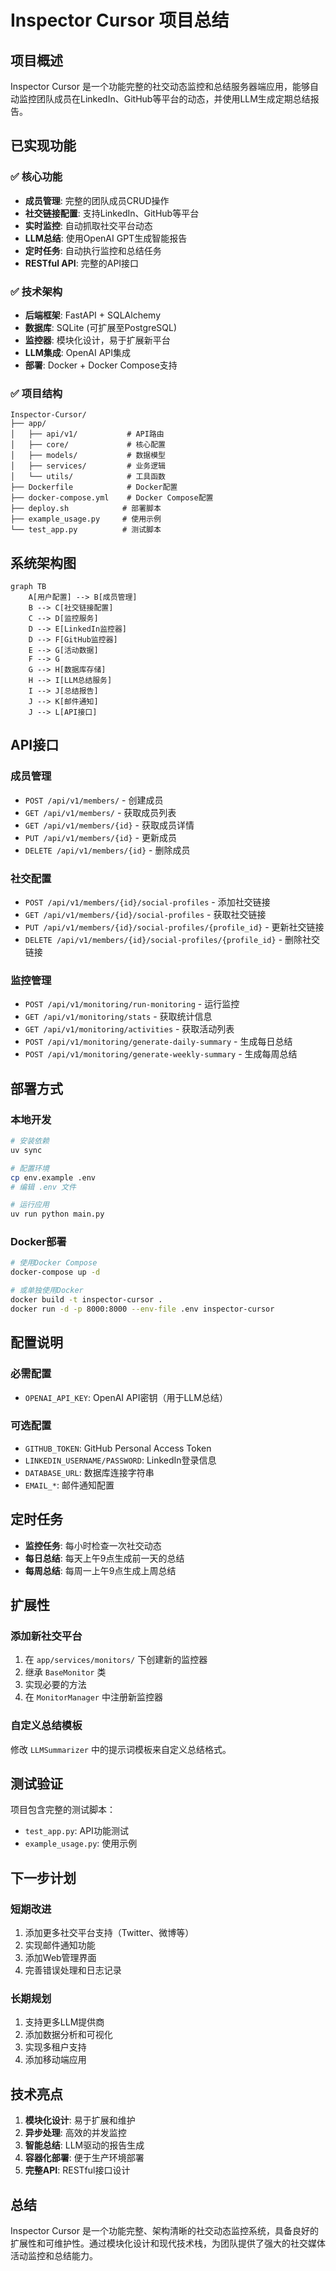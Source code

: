 # Inspector Cursor 项目总结

## 项目概述

Inspector Cursor 是一个功能完整的社交动态监控和总结服务器端应用，能够自动监控团队成员在LinkedIn、GitHub等平台的动态，并使用LLM生成定期总结报告。

## 已实现功能

### ✅ 核心功能

- **成员管理**: 完整的团队成员CRUD操作
- **社交链接配置**: 支持LinkedIn、GitHub等平台
- **实时监控**: 自动抓取社交平台动态
- **LLM总结**: 使用OpenAI GPT生成智能报告
- **定时任务**: 自动执行监控和总结任务
- **RESTful API**: 完整的API接口

### ✅ 技术架构

- **后端框架**: FastAPI + SQLAlchemy
- **数据库**: SQLite (可扩展至PostgreSQL)
- **监控器**: 模块化设计，易于扩展新平台
- **LLM集成**: OpenAI API集成
- **部署**: Docker + Docker Compose支持

### ✅ 项目结构

```
Inspector-Cursor/
├── app/
│   ├── api/v1/           # API路由
│   ├── core/             # 核心配置
│   ├── models/           # 数据模型
│   ├── services/         # 业务逻辑
│   └── utils/            # 工具函数
├── Dockerfile            # Docker配置
├── docker-compose.yml    # Docker Compose配置
├── deploy.sh            # 部署脚本
├── example_usage.py     # 使用示例
└── test_app.py          # 测试脚本
```

## 系统架构图

```mermaid
graph TB
    A[用户配置] --> B[成员管理]
    B --> C[社交链接配置]
    C --> D[监控服务]
    D --> E[LinkedIn监控器]
    D --> F[GitHub监控器]
    E --> G[活动数据]
    F --> G
    G --> H[数据库存储]
    H --> I[LLM总结服务]
    I --> J[总结报告]
    J --> K[邮件通知]
    J --> L[API接口]
```

## API接口

### 成员管理

- `POST /api/v1/members/` - 创建成员
- `GET /api/v1/members/` - 获取成员列表
- `GET /api/v1/members/{id}` - 获取成员详情
- `PUT /api/v1/members/{id}` - 更新成员
- `DELETE /api/v1/members/{id}` - 删除成员

### 社交配置

- `POST /api/v1/members/{id}/social-profiles` - 添加社交链接
- `GET /api/v1/members/{id}/social-profiles` - 获取社交链接
- `PUT /api/v1/members/{id}/social-profiles/{profile_id}` - 更新社交链接
- `DELETE /api/v1/members/{id}/social-profiles/{profile_id}` - 删除社交链接

### 监控管理

- `POST /api/v1/monitoring/run-monitoring` - 运行监控
- `GET /api/v1/monitoring/stats` - 获取统计信息
- `GET /api/v1/monitoring/activities` - 获取活动列表
- `POST /api/v1/monitoring/generate-daily-summary` - 生成每日总结
- `POST /api/v1/monitoring/generate-weekly-summary` - 生成每周总结

## 部署方式

### 本地开发

```bash
# 安装依赖
uv sync

# 配置环境
cp env.example .env
# 编辑 .env 文件

# 运行应用
uv run python main.py
```

### Docker部署

```bash
# 使用Docker Compose
docker-compose up -d

# 或单独使用Docker
docker build -t inspector-cursor .
docker run -d -p 8000:8000 --env-file .env inspector-cursor
```

## 配置说明

### 必需配置

- `OPENAI_API_KEY`: OpenAI API密钥（用于LLM总结）

### 可选配置

- `GITHUB_TOKEN`: GitHub Personal Access Token
- `LINKEDIN_USERNAME/PASSWORD`: LinkedIn登录信息
- `DATABASE_URL`: 数据库连接字符串
- `EMAIL_*`: 邮件通知配置

## 定时任务

- **监控任务**: 每小时检查一次社交动态
- **每日总结**: 每天上午9点生成前一天的总结
- **每周总结**: 每周一上午9点生成上周总结

## 扩展性

### 添加新社交平台

1. 在 `app/services/monitors/` 下创建新的监控器
2. 继承 `BaseMonitor` 类
3. 实现必要的方法
4. 在 `MonitorManager` 中注册新监控器

### 自定义总结模板

修改 `LLMSummarizer` 中的提示词模板来自定义总结格式。

## 测试验证

项目包含完整的测试脚本：

- `test_app.py`: API功能测试
- `example_usage.py`: 使用示例

## 下一步计划

### 短期改进

1. 添加更多社交平台支持（Twitter、微博等）
2. 实现邮件通知功能
3. 添加Web管理界面
4. 完善错误处理和日志记录

### 长期规划

1. 支持更多LLM提供商
2. 添加数据分析和可视化
3. 实现多租户支持
4. 添加移动端应用

## 技术亮点

1. **模块化设计**: 易于扩展和维护
2. **异步处理**: 高效的并发监控
3. **智能总结**: LLM驱动的报告生成
4. **容器化部署**: 便于生产环境部署
5. **完整API**: RESTful接口设计

## 总结

Inspector Cursor 是一个功能完整、架构清晰的社交动态监控系统，具备良好的扩展性和可维护性。通过模块化设计和现代技术栈，为团队提供了强大的社交媒体活动监控和总结能力。
